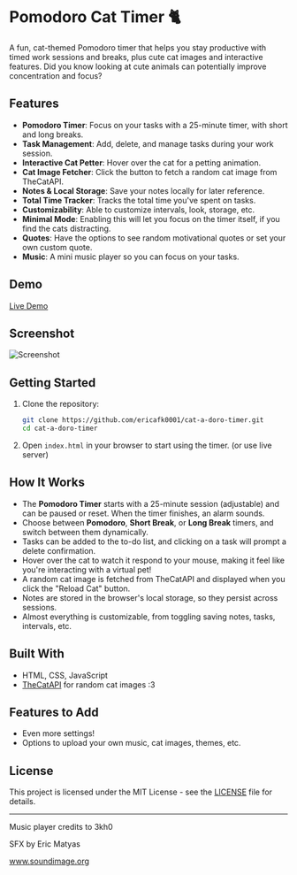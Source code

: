 # Pomodoro Cat Timer 🐈

A fun, cat-themed Pomodoro timer that helps you stay productive with timed work sessions and breaks, plus cute cat images and interactive features. Did you know looking at cute animals can potentially improve concentration and focus?

## Features

- **Pomodoro Timer**: Focus on your tasks with a 25-minute timer, with short and long breaks.
- **Task Management**: Add, delete, and manage tasks during your work session.
- **Interactive Cat Petter**: Hover over the cat for a petting animation.
- **Cat Image Fetcher**: Click the button to fetch a random cat image from TheCatAPI.
- **Notes & Local Storage**: Save your notes locally for later reference.
- **Total Time Tracker**: Tracks the total time you've spent on tasks.
- **Customizability**: Able to customize intervals, look, storage, etc.
- **Minimal Mode**: Enabling this will let you focus on the timer itself, if you find the cats distracting.
- **Quotes**: Have the options to see random motivational quotes or set your own custom quote.
- **Music**: A mini music player so you can focus on your tasks.

## Demo

[Live Demo](https://ericafk0001.github.io/cat-a-doro-timer/)

## Screenshot

![Screenshot](https://cloud-mnao3sjxb-hack-club-bot.vercel.app/0image.png)

## Getting Started

1. Clone the repository:

   ```bash
   git clone https://github.com/ericafk0001/cat-a-doro-timer.git
   cd cat-a-doro-timer
   ```

2. Open `index.html` in your browser to start using the timer. (or use live server)

## How It Works

- The **Pomodoro Timer** starts with a 25-minute session (adjustable) and can be paused or reset. When the timer finishes, an alarm sounds.
- Choose between **Pomodoro**, **Short Break**, or **Long Break** timers, and switch between them dynamically.
- Tasks can be added to the to-do list, and clicking on a task will prompt a delete confirmation.
- Hover over the cat to watch it respond to your mouse, making it feel like you're interacting with a virtual pet!
- A random cat image is fetched from TheCatAPI and displayed when you click the "Reload Cat" button.
- Notes are stored in the browser's local storage, so they persist across sessions.
- Almost everything is customizable, from toggling saving notes, tasks, intervals, etc.

## Built With

- HTML, CSS, JavaScript
- [TheCatAPI](https://thecatapi.com/) for random cat images :3

## Features to Add

- Even more settings!
- Options to upload your own music, cat images, themes, etc.

## License

This project is licensed under the MIT License - see the [LICENSE](LICENSE) file for details.

---

Music player credits to 3kh0

SFX by Eric Matyas

www.soundimage.org

